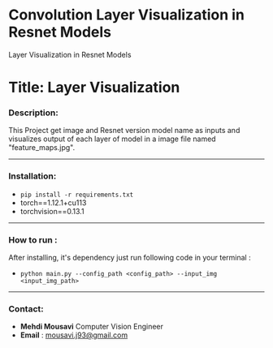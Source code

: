 # Convolution Layer Visualization in Resnet Models
Layer Visualization in Resnet Models

# Title: Layer Visualization

### Description:
This Project get image and Resnet version model name as inputs and visualizes output of each layer of model in a image file named "feature_maps.jpg".

---

### Installation:
- `pip install -r requirements.txt`
- torch==1.12.1+cu113
- torchvision==0.13.1
---
### How to run :
After installing, it's dependency just run following code in your terminal :
- `python main.py --config_path <config_path> --input_img <input_img_path>`
---

### Contact: 
- **Mehdi Mousavi** Computer Vision Engineer
- **Email** : mousavi.j93@gmail.com

